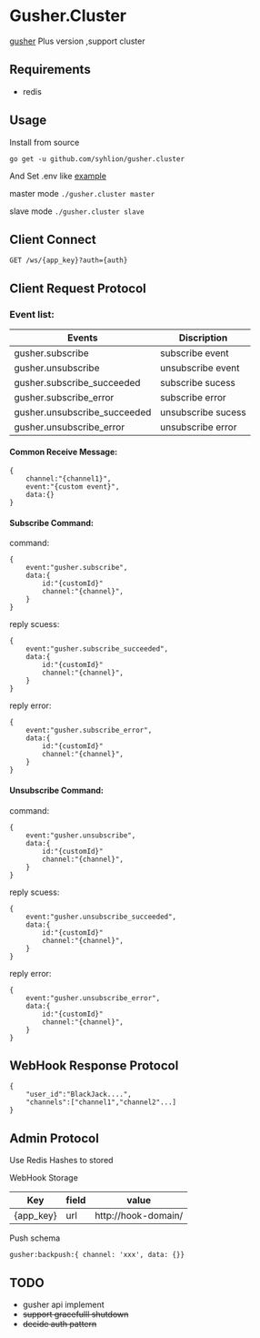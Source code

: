 # Gusher.Cluster

 [gusher](https://github.com/syhlion/gusher) Plus version ,support cluster

## Requirements

* redis

## Usage

Install from source

`go get -u github.com/syhlion/gusher.cluster`

And Set .env like [example](https://github.com/syhlion/gusher.cluster/blob/master/.env.example)

master mode
`./gusher.cluster master`

slave mode
`./gusher.cluster slave`

## Client Connect

`GET /ws/{app_key}?auth={auth}`

## Client Request Protocol

### Event list:

Events|Discription
---|---
gusher.subscribe|subscribe event
gusher.unsubscribe|unsubscribe event
gusher.subscribe_succeeded|subscribe sucess
gusher.subscribe_error|subscribe error
gusher.unsubscribe_succeeded|unsubscribe sucess
gusher.unsubscribe_error|unsubscribe error

#### Common Receive Message:

```
{
    channel:"{channel1}",
    event:"{custom event}",
    data:{}
}
```

#### Subscribe Command:

command:
```
{
    event:"gusher.subscribe",
    data:{
        id:"{customId}"
        channel:"{channel}",
    }
}
```

reply scuess:
```
{
    event:"gusher.subscribe_succeeded",
    data:{
        id:"{customId}"
        channel:"{channel}",
    }
}
```
reply error:
```
{
    event:"gusher.subscribe_error",
    data:{
        id:"{customId}"
        channel:"{channel}",
    }
}
```

#### Unsubscribe Command:

command:
```
{
    event:"gusher.unsubscribe",
    data:{
        id:"{customId}"
        channel:"{channel}",
    }
}
```

reply scuess:
```
{
    event:"gusher.unsubscribe_succeeded",
    data:{
        id:"{customId}"
        channel:"{channel}",
    }
}
```

reply error:
```
{
    event:"gusher.unsubscribe_error",
    data:{
        id:"{customId}"
        channel:"{channel}",
    }
}
```

## WebHook Response Protocol

```
{
    "user_id":"BlackJack....",
    "channels":["channel1","channel2"...]
}
```

## Admin Protocol

Use Redis Hashes to stored

WebHook Storage 

Key|field|value
---|---|---
{app_key}|url|http://hook-domain/


Push schema

```
gusher:backpush:{ channel: 'xxx', data: {}}
```



## TODO

* gusher api implement
* <del>support gracefulll shutdown</del>
* <del>decide auth pattern</del>

